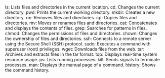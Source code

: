 ls: Lists files and directories in the current location.
cd: Changes the current directory.
pwd: Prints the current working directory.
mkdir: Creates a new directory.
rm: Removes files and directories.
cp: Copies files and directories.
mv: Moves or renames files and directories.
cat: Concatenates and displays the contents of files.
grep: Searches for patterns in files.
chmod: Changes the permissions of files and directories.
chown: Changes the ownership of files and directories.
ssh: Connects to a remote server using the Secure Shell (SSH) protocol.
sudo: Executes a command with superuser (root) privileges.
wget: Downloads files from the web.
tar: Archives and extracts files in the tar format.
top: Displays real-time system resource usage.
ps: Lists running processes.
kill: Sends signals to terminate processes.
man: Displays the manual page of a command.
history: Shows the command history.